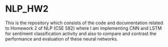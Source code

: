 # NLP_HW2
This is the repository which consists of the code and documentation related to Homework 2 of NLP (CSE 582) where I am implementing CNN and LSTM for sentiment classification activity and also to compare and contrast the performance and evaluation of these neural networks.
